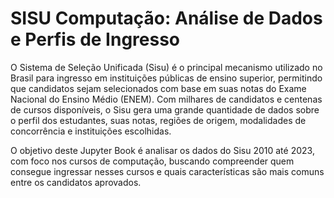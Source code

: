 # SISU Computação: Análise de Dados e Perfis de Ingresso

O Sistema de Seleção Unificada (Sisu) é o principal mecanismo utilizado no Brasil para ingresso em instituições públicas de ensino superior, permitindo que candidatos sejam selecionados com base em suas notas do Exame Nacional do Ensino Médio (ENEM). Com milhares de candidatos e centenas de cursos disponíveis, o Sisu gera uma grande quantidade de dados sobre o perfil dos estudantes, suas notas, regiões de origem, modalidades de concorrência e instituições escolhidas.

O objetivo deste Jupyter Book é analisar os dados do Sisu 2010 até 2023, com foco nos cursos de computação, buscando compreender quem consegue ingressar nesses cursos e quais características são mais comuns entre os candidatos aprovados.
